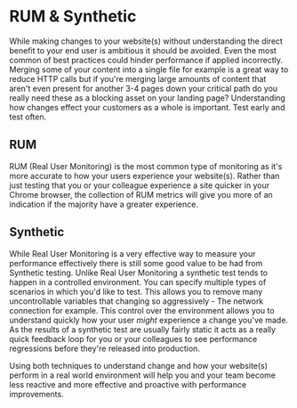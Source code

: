 RUM & Synthetic
=====================================

While making changes to your website(s) without understanding the direct benefit to your end user is ambitious it should be avoided. Even the most common of best practices could hinder performance if applied incorrectly. Merging some of your content into a single file for example is a great way to reduce HTTP calls but if you're merging large amounts of content that aren't even present for another 3-4 pages down your critical path do you really need these as a blocking asset on your landing page? Understanding how changes effect your customers as a whole is important. Test early and test often.

## RUM

RUM (Real User Monitoring) is the most common type of monitoring as it's more accurate to how your users experience your website(s). Rather than just testing that you or your colleague experience a site quicker in your Chrome browser, the collection of RUM metrics will give you more of an indication if the majority have a greater experience.

## Synthetic

While Real User Monitoring is a very effective way to measure your performance effectively there is still some good value to be had from Synthetic testing. Unlike Real User Monitoring a synthetic test tends to happen in a controlled environment. You can specify multiple types of scenarios in which you'd like to test. This allows you to remove many uncontrollable variables that changing so aggressively - The network connection for example. This control over the environment allows you to understand quickly how your user _might_ experience a change you've made. As the results of a synthetic test are usually fairly static it acts as a really quick feedback loop for you or your colleagues to see performance regressions before they're released into production.

Using both techniques to understand change and how your website(s) perform in a real world environment will help you and your team become less reactive and more effective and proactive with performance improvements.